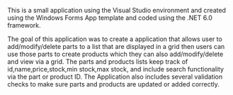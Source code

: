 This is a small application using the Visual Studio environment and created using the Windows Forms App template and coded using the .NET 6.0 framework.

The goal of this application was to create a application that allows user to add/modify/delete parts to a list that are displayed in a grid
then users can use those parts to create products which they can also add/modify/delete and view via a grid.
The parts and products lists keep track of id,name,price,stock,min stock,max stock, and include search functionality via the part or product ID.
The Application also includes several validation checks to make sure parts and products are updated or added correctly.
